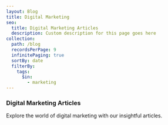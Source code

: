 ```yaml
---
layout: Blog
title: Digital Marketing
seo:
  title: Digital Marketing Articles
  description: Custom description for this page goes here
collection:
  path: /blog
  recordsPerPage: 9
  infinitePaging: true
  sortBy: date
  filterBy:
    tags:
      $in:
        - marketing
---
```


### Digital Marketing Articles

Explore the world of digital marketing with our insightful articles.
